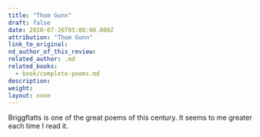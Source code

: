 ```yaml
---
title: "Thom Gunn"
draft: false
date: 2010-07-26T05:00:00.000Z
attribution: "Thom Gunn"
link_to_original:
nd_author_of_this_review:
related_author: .md
related_books:
  - book/complete-poems.md
description:
weight:
layout: none
---
```

Briggflatts is one of the great poems of this century. It seems to me greater each time I read it.

